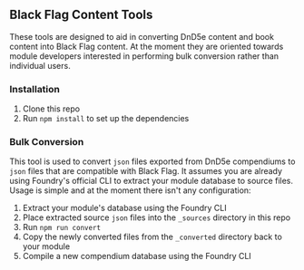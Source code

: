 ## Black Flag Content Tools

These tools are designed to aid in converting DnD5e content and book content into Black Flag content. At the moment they are oriented towards module developers interested in performing bulk conversion rather than individual users.

### Installation

1. Clone this repo
2. Run `npm install` to set up the dependencies

### Bulk Conversion

This tool is used to convert `json` files exported from DnD5e compendiums to `json` files that are compatible with Black Flag. It assumes you are already using Foundry's official CLI to extract your module database to source files. Usage is simple and at the moment there isn't any configuration:

1. Extract your module's database using the Foundry CLI
2. Place extracted source `json` files into the `_sources` directory in this repo
3. Run `npm run convert`
4. Copy the newly converted files from the `_converted` directory back to your module
5. Compile a new compendium database using the Foundry CLI
